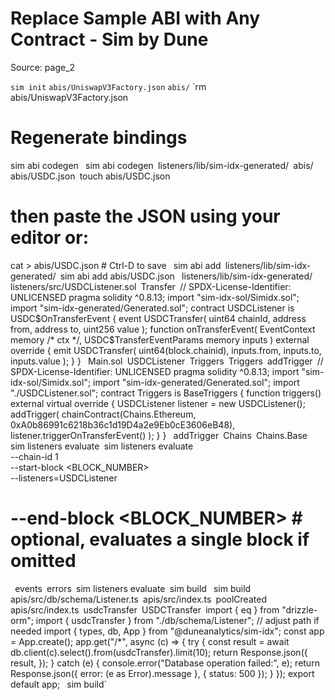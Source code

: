 # Replace Sample ABI with Any Contract - Sim by Dune

Source: page_2

`sim init` `abis/UniswapV3Factory.json` `abis/` `rm abis/UniswapV3Factory.json
# Regenerate bindings
sim abi codegen
` `sim abi codegen` `listeners/lib/sim-idx-generated/` `abis/` `abis/USDC.json` `touch abis/USDC.json
# then paste the JSON using your editor or:
cat > abis/USDC.json  # Ctrl-D to save
` `sim abi add` `listeners/lib/sim-idx-generated/` `sim abi add abis/USDC.json
` `listeners/lib/sim-idx-generated/` `listeners/src/USDCListener.sol` `Transfer` `// SPDX-License-Identifier: UNLICENSED
pragma solidity ^0.8.13;
import "sim-idx-sol/Simidx.sol";
import "sim-idx-generated/Generated.sol";
contract USDCListener is USDC$OnTransferEvent {
    event USDCTransfer(
        uint64  chainId,
        address from,
        address to,
        uint256 value
    );
    function onTransferEvent(
        EventContext memory /* ctx */,
        USDC$TransferEventParams memory inputs
    ) external override {
        emit USDCTransfer(
            uint64(block.chainid),
            inputs.from,
            inputs.to,
            inputs.value
        );
    }
}
` `Main.sol` `USDCListener` `Triggers` `Triggers` `addTrigger` `// SPDX-License-Identifier: UNLICENSED
pragma solidity ^0.8.13;
import "sim-idx-sol/Simidx.sol";
import "sim-idx-generated/Generated.sol";
import "./USDCListener.sol";
contract Triggers is BaseTriggers {
    function triggers() external virtual override {
        USDCListener listener = new USDCListener();
        addTrigger(
            chainContract(Chains.Ethereum, 0xA0b86991c6218b36c1d19D4a2e9Eb0cE3606eB48),
            listener.triggerOnTransferEvent()
        );
    }
}
` `addTrigger` `Chains` `Chains.Base` `sim listeners evaluate` `sim listeners evaluate \
  --chain-id 1 \
  --start-block <BLOCK_NUMBER> \
  --listeners=USDCListener
# --end-block   <BLOCK_NUMBER>   # optional, evaluates a single block if omitted
` `events` `errors` `sim listeners evaluate` `sim build
` `sim build` `apis/src/db/schema/Listener.ts` `apis/src/index.ts` `poolCreated` `apis/src/index.ts` `usdcTransfer` `USDCTransfer` `import { eq } from "drizzle-orm";
import { usdcTransfer } from "./db/schema/Listener"; // adjust path if needed
import { types, db, App } from "@duneanalytics/sim-idx";
const app = App.create();
app.get("/*", async (c) => {
try {
    const result = await db.client(c).select().from(usdcTransfer).limit(10);
    return Response.json({
      result,
    });
} catch (e) {
    console.error("Database operation failed:", e);
    return Response.json({ error: (e as Error).message }, { status: 500 });
}
});
export default app;
` `sim build`

```

```

```

```

```

```

```

```

```

```

```

```

```

```

```

```